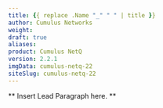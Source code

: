 ```yaml
---
title: {{ replace .Name "_" " " | title }}
author: Cumulus Networks
weight:
draft: true
aliases:
product: Cumulus NetQ
version: 2.2.1
imgData: cumulus-netq-22
siteSlug: cumulus-netq-22
---
```

** Insert Lead Paragraph here. **
